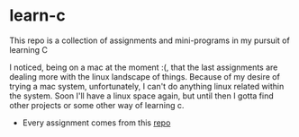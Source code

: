 # learn-c
This repo is a collection of assignments and mini-programs in my pursuit of learning C

I noticed, being on a mac at the moment :(, that the last assignments are dealing more with the linux landscape of things.
Because of my desire of trying a mac system, unfortunately, I can't do anything linux related within the system. Soon I'll have
a linux space again, but until then I gotta find other projects or some other way of learning c.

- Every assignment comes from this [repo](https://github.com/h0mbre/Learning-C)

